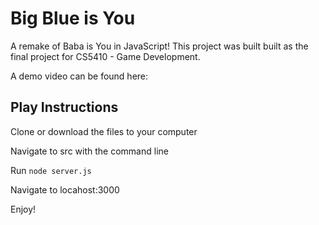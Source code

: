 # Big Blue is You

A remake of Baba is You in JavaScript! This project was built built as the final project for CS5410 - Game Development. 

A demo video can be found here: 

## Play Instructions

Clone or download the files to your computer

Navigate to src with the command line

Run ```node server.js```

Navigate to locahost:3000

Enjoy!
